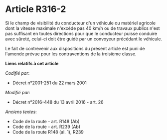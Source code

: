 # Article R316-2

Si le champ de visibilité du conducteur d'un véhicule  ou matériel agricole dont la vitesse maximale n'excède pas 40 km/h ou
de travaux publics n'est pas suffisant en toutes directions pour que le conducteur puisse conduire avec sûreté, celui-ci doit
être guidé par un convoyeur précédant le véhicule. 

Le fait de contrevenir aux dispositions du présent article est puni de l'amende prévue pour les contraventions de la
troisième classe.

**Liens relatifs à cet article**

_Codifié par_:

  - Décret n°2001-251 du 22 mars 2001

_Modifié par_:

  - Décret n°2016-448 du 13 avril 2016 - art. 26

_Anciens textes_:

  - Code de la route - art. R148 (Ab)
  - Code de la route - art. R239 (Ab)
  - Code de la route R148 (al. 1), R239
